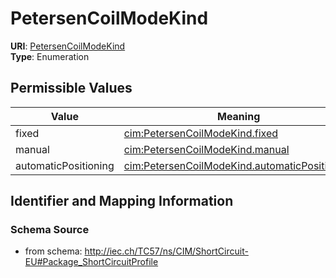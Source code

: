 # PetersenCoilModeKind



**URI**: [PetersenCoilModeKind](PetersenCoilModeKind)<br />
**Type**: Enumeration

## Permissible Values

| Value | Meaning | Description |
| --- | --- | --- |
| fixed | [cim:PetersenCoilModeKind.fixed](http://iec.ch/TC57/CIM100#PetersenCoilModeKind.fixed) |  |
| manual | [cim:PetersenCoilModeKind.manual](http://iec.ch/TC57/CIM100#PetersenCoilModeKind.manual) |  |
| automaticPositioning | [cim:PetersenCoilModeKind.automaticPositioning](http://iec.ch/TC57/CIM100#PetersenCoilModeKind.automaticPositioning) |  |








## Identifier and Mapping Information







### Schema Source


* from schema: http://iec.ch/TC57/ns/CIM/ShortCircuit-EU#Package_ShortCircuitProfile




